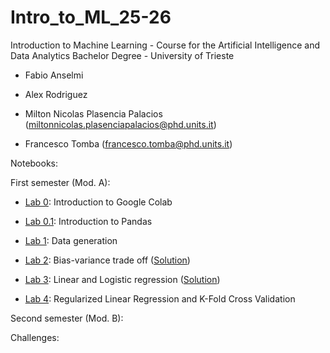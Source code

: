# Intro_to_ML_25-26
Introduction to Machine Learning - Course for the Artificial Intelligence and Data Analytics Bachelor Degree - University of Trieste

 - Fabio Anselmi 

 - Alex Rodriguez 

 - Milton Nicolas Plasencia Palacios (miltonnicolas.plasenciapalacios@phd.units.it)

 - Francesco Tomba (francesco.tomba@phd.units.it)

Notebooks: 

First semester (Mod. A):

* [Lab 0](notebooks/Lab-0.IntroColab.ipynb): Introduction to Google Colab 

* [Lab 0.1](notebooks/Lab-0.1.IntroPandas.ipynb): Introduction to Pandas

* [Lab 1](notebooks/Lab-1.Data_generation.ipynb): Data generation

* [Lab 2](notebooks/Lab-2.Bias_Variance.ipynb): Bias-variance trade off ([Solution](solutions/sol-02.ipynb))

* [Lab 3](notebooks/Lab-3.Regression.ipynb): Linear and Logistic regression ([Solution](solutions/sol-03.ipynb))

* [Lab 4](notebooks/Lab-4.Regularizations.ipynb): Regularized Linear Regression and K-Fold Cross Validation

Second semester (Mod. B):


Challenges:


